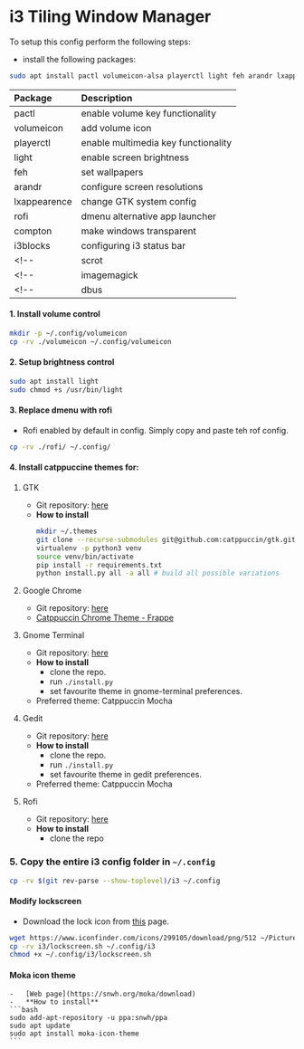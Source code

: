 # i3 Tiling Window Manager

To setup this config perform the following steps:

-   install the following packages:
```bash
sudo apt install pactl volumeicon-alsa playerctl light feh arandr lxappearence rofi compton i3blocks
```
<!-- sudo apt install scrot imagemagick dbus -->

| Package      | Description                         |
| :----------- | :---------------------------------- |
| pactl        | enable volume key functionality     |
| volumeicon   | add volume icon                     |
| playerctl    | enable multimedia key functionality |
| light        | enable screen brightness            |
| feh          | set wallpapers                      |
| arandr       | configure screen resolutions        |
| lxappearence | change GTK system config            |
| rofi         | dmenu alternative app launcher      |
| compton      | make windows transparent            |
| i3blocks     | configuring i3 status bar           |
<!-- | scrot        | screen capturing application for transparent lockscreen | -->
<!-- | imagemagick  | for editing digital images                              | -->
<!-- | dbus         | to pase spotify on lockscreen                           | -->

<!-- * ========================================== valid configs -->

#### 1. Install volume control
```bash
mkdir -p ~/.config/volumeicon
cp -rv ./volumeicon ~/.config/volumeicon
```

#### 2. Setup brightness control
```bash
sudo apt install light
sudo chmod +s /usr/bin/light
```

#### 3. Replace dmenu with rofi
-   Rofi enabled by default in config. Simply copy and paste teh rof config.
```bash
cp -rv ./rofi/ ~/.config/
```

<!-- setup polybar -->

#### 4. Install catppuccine themes for:
1. GTK
    -   Git repository: [here](https://github.com/catppuccin/gtk)
    -   **How to install**
        ```bash
        mkdir ~/.themes
        git clone --recurse-submodules git@github.com:catppuccin/gtk.git gtk
        virtualenv -p python3 venv
        source venv/bin/activate
        pip install -r requirements.txt
        python install.py all -a all # build all possible variations
        ```

2.  Google Chrome
    -   Git repository: [here](https://github.com/catppuccin/chrome)
    -   [Catppuccin Chrome Theme - Frappe](https://chrome.google.com/webstore/detail/catppuccin-chrome-theme-f/olhelnoplefjdmncknfphenjclimckaf)

3.  Gnome Terminal
    -   Git repository: [here](https://github.com/catppuccin/chrome)
    -   **How to install**
        -   clone the repo.
        -   run `./install.py`
        -   set favourite theme in gnome-terminal preferences.
    -   Preferred theme: Catppuccin Mocha

4. Gedit
    -   Git repository: [here](https://github.com/catppuccin/gedit)
    -   **How to install**
        -   clone the repo.
        -   run `./install.py`
        -   set favourite theme in gedit preferences.
    -   Preferred theme: Catppuccin Mocha

5.  Rofi
    -   Git repository: [here](https://github.com/catppuccin/rofi.git)
    -   **How to install**
        -   clone the repo

### 5. Copy the entire i3 config folder in `~/.config`
```bash
cp -rv $(git rev-parse --show-toplevel)/i3 ~/.config
```





<!-- ! ========================================== incorrect config  -->

#### Modify lockscreen
-   Download the lock icon from [this](https://www.iconfinder.com/icons/299105/lock_icon) page.
```bash
wget https://www.iconfinder.com/icons/299105/download/png/512 ~/Pictures/lock_icon.png
cp -rv i3/lockscreen.sh ~/.config/i3
chmod +x ~/.config/i3/lockscreen.sh
```

<!-- TODO: ========================================== correct config but will add in final draft later -->

#### Moka icon theme
    -   [Web page](https://snwh.org/moka/download)
    -   **How to install**
    ```bash
    sudo add-apt-repository -u ppa:snwh/ppa
    sudo apt update
    sudo apt install moka-icon-theme
    ```